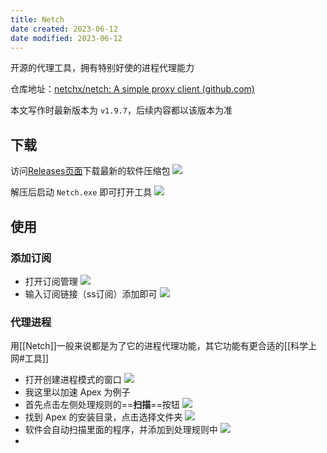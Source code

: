 ```yaml
---
title: Netch
date created: 2023-06-12
date modified: 2023-06-12
---
```


开源的代理工具，拥有特别好使的进程代理能力

仓库地址：[netchx/netch: A simple proxy client (github.com)](https://github.com/netchx/netch)

本文写作时最新版本为 `v1.9.7`，后续内容都以该版本为准

## 下载

访问[Releases页面](https://github.com/netchx/netch/releases)下载最新的软件压缩包
![](https://vercel-proxy.norah1to.com/proxy/raw.githubusercontent.com/NoraH1to/cdn/master/img/20230612215757.png)

解压后启动 `Netch.exe` 即可打开工具
![](https://vercel-proxy.norah1to.com/proxy/raw.githubusercontent.com/NoraH1to/cdn/master/img/20230612220052.png)

## 使用

### 添加订阅

- 打开订阅管理
	![](https://vercel-proxy.norah1to.com/proxy/raw.githubusercontent.com/NoraH1to/cdn/master/img/20230612220238.png)
- 输入订阅链接（ss订阅）添加即可
	![](https://vercel-proxy.norah1to.com/proxy/raw.githubusercontent.com/NoraH1to/cdn/master/img/20230612220342.png)

### 代理进程

用[[Netch]]一般来说都是为了它的进程代理功能，其它功能有更合适的[[科学上网#工具]]

- 打开创建进程模式的窗口
	![](https://vercel-proxy.norah1to.com/proxy/raw.githubusercontent.com/NoraH1to/cdn/master/img/20230612220734.png)
- 我这里以加速 Apex 为例子
- 首先点击左侧处理规则的==**扫描**==按钮
	![](https://vercel-proxy.norah1to.com/proxy/raw.githubusercontent.com/NoraH1to/cdn/master/img/20230612220954.png)
- 找到 Apex 的安装目录，点击选择文件夹
	![](https://vercel-proxy.norah1to.com/proxy/raw.githubusercontent.com/NoraH1to/cdn/master/img/20230612221054.png)
- 软件会自动扫描里面的程序，并添加到处理规则中
	![](https://vercel-proxy.norah1to.com/proxy/raw.githubusercontent.com/NoraH1to/cdn/master/img/20230612221228.png)
- 